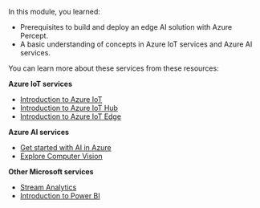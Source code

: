In this module, you learned: 

- Prerequisites to build and deploy an edge AI solution with Azure Percept.
- A basic understanding of concepts in Azure IoT services and Azure AI services.

You can learn more about these services from these resources:

**Azure IoT services**

- [Introduction to Azure IoT](/learn/modules/introduction-iot/) 
- [Introduction to Azure IoT Hub](/learn/modules/introduction-to-iot-hub/)
- [Introduction to Azure IoT Edge](/learn/modules/introduction-iot-edge/)  

**Azure AI services**

- [Get started with AI in Azure](/learn/modules/get-started-ai-fundamentals/)
- [Explore Computer Vision](/learn/paths/explore-computer-vision-microsoft-azure/) 

**Other Microsoft services**

- [Stream Analytics](/learn/paths/implement-data-streaming-with-asa/)
- [Introduction to Power BI](/learn/modules/introduction-power-bi/)